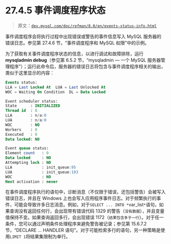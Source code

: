 # 27.4.5 事件调度程序状态

> 原文：[`dev.mysql.com/doc/refman/8.0/en/events-status-info.html`](https://dev.mysql.com/doc/refman/8.0/en/events-status-info.html)

事件调度程序会将执行过程中出现错误或警告的事件信息写入 MySQL 服务器的错误日志。参见第 27.4.6 节，“事件调度程序和 MySQL 权限”中的示例。

为了获取有关事件调度程序状态的信息，以进行调试和故障排除，运行**mysqladmin debug**（参见第 6.5.2 节，“mysqladmin — 一个 MySQL 服务器管理程序”）；运行此命令后，服务器的错误日志将包含与事件调度程序相关的输出，类似于这里显示的内容：

```sql
Events status:
LLA = Last Locked At  LUA = Last Unlocked At
WOC = Waiting On Condition  DL = Data Locked

Event scheduler status:
State      : INITIALIZED
Thread id  : 0
LLA        : n/a:0
LUA        : n/a:0
WOC        : NO
Workers    : 0
Executed   : 0
Data locked: NO

Event queue status:
Element count   : 0
Data locked     : NO
Attempting lock : NO
LLA             : init_queue:95
LUA             : init_queue:103
WOC             : NO
Next activation : never
```

在事件调度程序执行的语句中，诊断消息（不仅限于错误，还包括警告）会被写入错误日志，并且在 Windows 上也会写入应用程序事件日志。对于频繁执行的事件，可能会导致许多日志消息。例如，对于`SELECT ... INTO *`var_list`*`语句，如果查询没有返回任何行，会出现带有错误代码 1329 的警告（`没有数据`），并且变量值保持不变。如果查询返回多行，会出现错误 1172（`结果包含多于一行`）。对于任一条件，您可以通过声明条件处理程序来避免警告被记录；参见第 15.6.7.2 节，“DECLARE ... HANDLER 语句”。对于可能检索多行的语句，另一种策略是使用`LIMIT 1`将结果集限制为单行。
